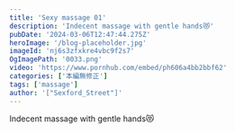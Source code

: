 ```yaml
---
title: 'Sexy massage 01'
description: 'Indecent massage with gentle hands😻'
pubDate: '2024-03-06T12:47:44.275Z'
heroImage: '/blog-placeholder.jpg'
imageId: 'nj6s3zfxkre4vbc9f2s7'
OgImagePath: '0033.png'
video: 'https://www.pornhub.com/embed/ph606a4bb2bbf62'
categories: ['本編無修正']
tags: ['massage']
author: '["Sexford_Street"]'
---
```


Indecent massage with gentle hands😻
